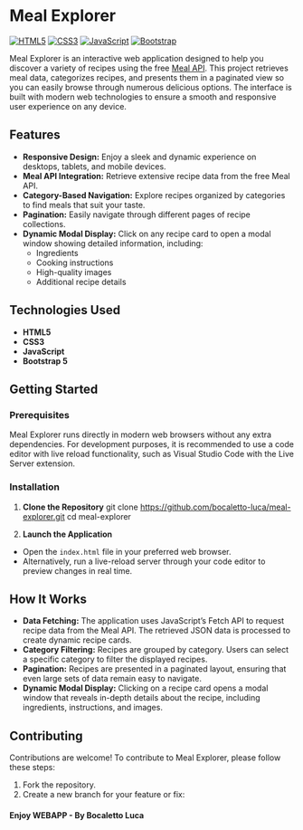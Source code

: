 # Meal Explorer

[![HTML5](https://img.shields.io/badge/HTML5-E34F26?style=for-the-badge&logo=html5&logoColor=white)](https://developer.mozilla.org/en-US/docs/Web/HTML) [![CSS3](https://img.shields.io/badge/CSS3-1572B6?style=for-the-badge&logo=css3&logoColor=white)](https://developer.mozilla.org/en-US/docs/Web/CSS) [![JavaScript](https://img.shields.io/badge/JavaScript-F7DF1E?style=for-the-badge&logo=javascript&logoColor=black)](https://developer.mozilla.org/en-US/docs/Web/JavaScript) [![Bootstrap](https://img.shields.io/badge/Bootstrap-7952B3?style=for-the-badge&logo=bootstrap&logoColor=white)](https://getbootstrap.com/)

Meal Explorer is an interactive web application designed to help you discover a variety of recipes using the free [Meal API](https://www.themealdb.com/api.php). This project retrieves meal data, categorizes recipes, and presents them in a paginated view so you can easily browse through numerous delicious options. The interface is built with modern web technologies to ensure a smooth and responsive user experience on any device.

## Features

- **Responsive Design:** Enjoy a sleek and dynamic experience on desktops, tablets, and mobile devices.
- **Meal API Integration:** Retrieve extensive recipe data from the free Meal API.
- **Category-Based Navigation:** Explore recipes organized by categories to find meals that suit your taste.
- **Pagination:** Easily navigate through different pages of recipe collections.
- **Dynamic Modal Display:** Click on any recipe card to open a modal window showing detailed information, including:
  - Ingredients
  - Cooking instructions
  - High-quality images
  - Additional recipe details

## Technologies Used

- **HTML5**
- **CSS3**
- **JavaScript**
- **Bootstrap 5**

## Getting Started

### Prerequisites

Meal Explorer runs directly in modern web browsers without any extra dependencies. For development purposes, it is recommended to use a code editor with live reload functionality, such as Visual Studio Code with the Live Server extension.

### Installation

1. **Clone the Repository**
git clone https://github.com/bocaletto-luca/meal-explorer.git cd meal-explorer


2. **Launch the Application**

- Open the `index.html` file in your preferred web browser.
- Alternatively, run a live-reload server through your code editor to preview changes in real time.

## How It Works

- **Data Fetching:** The application uses JavaScript’s Fetch API to request recipe data from the Meal API. The retrieved JSON data is processed to create dynamic recipe cards.
- **Category Filtering:** Recipes are grouped by category. Users can select a specific category to filter the displayed recipes.
- **Pagination:** Recipes are presented in a paginated layout, ensuring that even large sets of data remain easy to navigate.
- **Dynamic Modal Display:** Clicking on a recipe card opens a modal window that reveals in-depth details about the recipe, including ingredients, instructions, and images.


## Contributing

Contributions are welcome! To contribute to Meal Explorer, please follow these steps:

1. Fork the repository.
2. Create a new branch for your feature or fix:

#### Enjoy WEBAPP - By Bocaletto Luca

